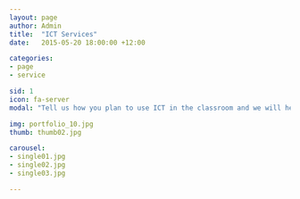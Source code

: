 ```yaml
---
layout: page
author: Admin
title:  "ICT Services"
date:   2015-05-20 18:00:00 +12:00

categories:
- page
- service

sid: 1
icon: fa-server
modal: "Tell us how you plan to use ICT in the classroom and we will help to make it happen. Not sure? We can help with that too."

img: portfolio_10.jpg
thumb: thumb02.jpg

carousel:
- single01.jpg
- single02.jpg
- single03.jpg

---
```


